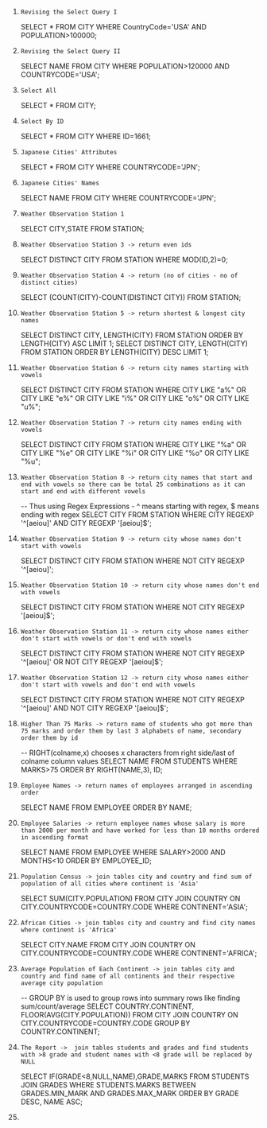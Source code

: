 1. `Revising the Select Query I`

    SELECT * FROM CITY WHERE CountryCode='USA' AND POPULATION>100000;


2. `Revising the Select Query II`

    SELECT NAME FROM CITY WHERE POPULATION>120000 AND COUNTRYCODE='USA';


3. `Select All`

    SELECT * FROM CITY;


4. `Select By ID`

    SELECT * FROM CITY WHERE ID=1661;


5. `Japanese Cities' Attributes`

    SELECT * FROM CITY WHERE COUNTRYCODE='JPN';


6. `Japanese Cities' Names`

    SELECT NAME FROM CITY WHERE COUNTRYCODE='JPN';


7. `Weather Observation Station 1`

    SELECT CITY,STATE FROM STATION;


8. `Weather Observation Station 3 -> return even ids`

    SELECT DISTINCT CITY FROM STATION WHERE MOD(ID,2)=0;


9. `Weather Observation Station 4 -> return (no of cities - no of distinct cities)`

    SELECT (COUNT(CITY)-COUNT(DISTINCT CITY)) FROM STATION;


10. `Weather Observation Station 5 -> return shortest & longest city names`

     SELECT DISTINCT CITY, LENGTH(CITY) FROM STATION ORDER BY LENGTH(CITY) ASC LIMIT 1;
     SELECT DISTINCT CITY, LENGTH(CITY) FROM STATION ORDER BY LENGTH(CITY) DESC LIMIT 1;


11. `Weather Observation Station 6 -> return city names starting with vowels`

     SELECT DISTINCT CITY FROM STATION WHERE 
     CITY LIKE "a%" 
     OR CITY LIKE "e%" 
     OR CITY LIKE "i%" 
     OR CITY LIKE "o%" 
     OR CITY LIKE "u%";


12. `Weather Observation Station 7 -> return city names ending with vowels`

     SELECT DISTINCT CITY FROM STATION WHERE
     CITY LIKE "%a"
     OR CITY LIKE "%e"
     OR CITY LIKE "%i"
     OR CITY LIKE "%o"
     OR CITY LIKE "%u";


13. `Weather Observation Station 8 -> return city names that start and end with vowels so there can be total 25 combinations as it can start and end with different vowels`

     -- Thus using Regex Expressions - ^ means starting with regex, $ means ending with regex
     SELECT CITY FROM STATION WHERE 
     CITY REGEXP '^[aeiou]' AND CITY REGEXP '[aeiou]$';


14. `Weather Observation Station 9 -> return city whose names don't start with vowels`

     SELECT DISTINCT CITY FROM STATION WHERE NOT CITY REGEXP '^[aeiou]';


15. `Weather Observation Station 10 -> return city whose names don't end with vowels`

     SELECT DISTINCT CITY FROM STATION WHERE NOT CITY REGEXP '[aeiou]$';


16. `Weather Observation Station 11 -> return city whose names either don't start with vowels or don't end with vowels`

     SELECT DISTINCT CITY FROM STATION WHERE NOT CITY REGEXP '^[aeiou]' OR NOT CITY REGEXP '[aeiou]$';

17. `Weather Observation Station 12 -> return city whose names either don't start with vowels and don't end with vowels`

     SELECT DISTINCT CITY FROM STATION WHERE NOT CITY REGEXP '^[aeiou]' AND NOT CITY REGEXP '[aeiou]$';
     
18. `Higher Than 75 Marks -> return name of students who got more than 75 marks and order them by last 3 alphabets of name, secondary order them by id`
   
     -- RIGHT(colname,x) chooses x characters from right side/last of colname column values
     SELECT NAME FROM STUDENTS WHERE MARKS>75 ORDER BY RIGHT(NAME,3), ID;

19. `Employee Names -> return names of employees arranged in ascending order`

     SELECT NAME FROM EMPLOYEE ORDER BY NAME;
     
20. `Employee Salaries -> return employee names whose salary is more than 2000 per month and have worked for less than 10 months ordered in ascending format`

     SELECT NAME FROM EMPLOYEE WHERE SALARY>2000 AND MONTHS<10 ORDER BY EMPLOYEE_ID;
     
21. `Population Census -> join tables city and country and find sum of population of all cities where continent is 'Asia'`

     SELECT SUM(CITY.POPULATION) FROM CITY JOIN COUNTRY
     ON CITY.COUNTRYCODE=COUNTRY.CODE
     WHERE CONTINENT='ASIA';
   
22.  `African Cities -> join tables city and country and find city names where continent is 'Africa'`

      SELECT CITY.NAME FROM CITY JOIN COUNTRY
      ON CITY.COUNTRYCODE=COUNTRY.CODE
      WHERE CONTINENT='AFRICA';
     
23. `Average Population of Each Continent -> join tables city and country and find name of all continents and their respective average city population`

     -- GROUP BY is used to group rows into summary rows like finding sum/count/average
     SELECT COUNTRY.CONTINENT, FLOOR(AVG(CITY.POPULATION)) FROM CITY JOIN COUNTRY
     ON CITY.COUNTRYCODE=COUNTRY.CODE 
     GROUP BY COUNTRY.CONTINENT;
     
24. `The Report ->  join tables students and grades and find students with >8 grade and student names with <8 grade will be replaced by NULL`

     SELECT IF(GRADE<8,NULL,NAME),GRADE,MARKS 
     FROM STUDENTS JOIN GRADES
     WHERE STUDENTS.MARKS BETWEEN GRADES.MIN_MARK AND GRADES.MAX_MARK
     ORDER BY GRADE DESC, NAME ASC;
     
25. 
